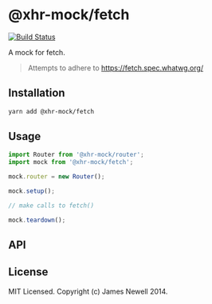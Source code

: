 # @xhr-mock/fetch

[![Build Status](https://travis-ci.org/jameslnewell/xhr-mock.svg?branch=master)](https://travis-ci.org/jameslnewell/xhr-mock)

A mock for fetch.

> Attempts to adhere to https://fetch.spec.whatwg.org/

## Installation

```bash
yarn add @xhr-mock/fetch
```

## Usage

```js
import Router from '@xhr-mock/router';
import mock from '@xhr-mock/fetch';

mock.router = new Router();

mock.setup();

// make calls to fetch()

mock.teardown();
```

## API

## License

MIT Licensed. Copyright (c) James Newell 2014.
